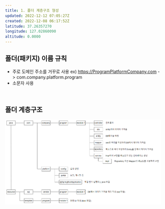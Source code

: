 ```yaml
---
title: 1. 폴더 계층구조 형성
updated: 2022-12-12 07:05:27Z
created: 2022-12-08 06:17:52Z
latitude: 37.26357270
longitude: 127.02860090
altitude: 0.0000
---
```


## 폴더(패키지) 이름 규칙
- 주로 도메인 주소를 거꾸로 사용
ex) https://ProgramPlatformCompany.com -> com.company.platform.program
- 소문자 사용
<br>

## 폴더 계층구조
![9248620a05933e81c3c24dd238f35bbc.png](../../../../_resources/9248620a05933e81c3c24dd238f35bbc.png)